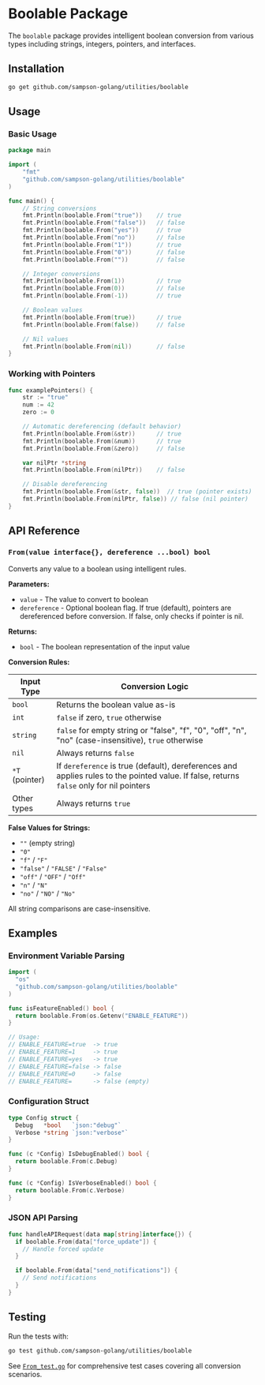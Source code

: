 # Boolable Package

The `boolable` package provides intelligent boolean conversion from various types including strings, integers, pointers, and interfaces.

## Installation

```bash
go get github.com/sampson-golang/utilities/boolable
```

## Usage

### Basic Usage

```go
package main

import (
    "fmt"
    "github.com/sampson-golang/utilities/boolable"
)

func main() {
    // String conversions
    fmt.Println(boolable.From("true"))    // true
    fmt.Println(boolable.From("false"))   // false
    fmt.Println(boolable.From("yes"))     // true
    fmt.Println(boolable.From("no"))      // false
    fmt.Println(boolable.From("1"))       // true
    fmt.Println(boolable.From("0"))       // false
    fmt.Println(boolable.From(""))        // false

    // Integer conversions
    fmt.Println(boolable.From(1))         // true
    fmt.Println(boolable.From(0))         // false
    fmt.Println(boolable.From(-1))        // true

    // Boolean values
    fmt.Println(boolable.From(true))      // true
    fmt.Println(boolable.From(false))     // false

    // Nil values
    fmt.Println(boolable.From(nil))       // false
}
```

### Working with Pointers

```go
func examplePointers() {
    str := "true"
    num := 42
    zero := 0

    // Automatic dereferencing (default behavior)
    fmt.Println(boolable.From(&str))      // true
    fmt.Println(boolable.From(&num))      // true
    fmt.Println(boolable.From(&zero))     // false

    var nilPtr *string
    fmt.Println(boolable.From(nilPtr))    // false

    // Disable dereferencing
    fmt.Println(boolable.From(&str, false))  // true (pointer exists)
    fmt.Println(boolable.From(nilPtr, false)) // false (nil pointer)
}
```

## API Reference

### `From(value interface{}, dereference ...bool) bool`

Converts any value to a boolean using intelligent rules.

**Parameters:**
- `value` - The value to convert to boolean
- `dereference` - Optional boolean flag. If true (default), pointers are dereferenced before conversion. If false, only checks if pointer is nil.

**Returns:**
- `bool` - The boolean representation of the input value

**Conversion Rules:**

| Input Type | Conversion Logic |
|------------|------------------|
| `bool` | Returns the boolean value as-is |
| `int` | `false` if zero, `true` otherwise |
| `string` | `false` for empty string or "false", "f", "0", "off", "n", "no" (case-insensitive), `true` otherwise |
| `nil` | Always returns `false` |
| `*T` (pointer) | If `dereference` is true (default), dereferences and applies rules to the pointed value. If false, returns `false` only for nil pointers |
| Other types | Always returns `true` |

**False Values for Strings:**
- `""` (empty string)
- `"0"`
- `"f"` / `"F"`
- `"false"` / `"FALSE"` / `"False"`
- `"off"` / `"OFF"` / `"Off"`
- `"n"` / `"N"`
- `"no"` / `"NO"` / `"No"`

All string comparisons are case-insensitive.

## Examples

### Environment Variable Parsing

```go
import (
  "os"
  "github.com/sampson-golang/utilities/boolable"
)

func isFeatureEnabled() bool {
  return boolable.From(os.Getenv("ENABLE_FEATURE"))
}

// Usage:
// ENABLE_FEATURE=true  -> true
// ENABLE_FEATURE=1     -> true
// ENABLE_FEATURE=yes   -> true
// ENABLE_FEATURE=false -> false
// ENABLE_FEATURE=0     -> false
// ENABLE_FEATURE=      -> false (empty)
```

### Configuration Struct

```go
type Config struct {
  Debug   *bool   `json:"debug"`
  Verbose *string `json:"verbose"`
}

func (c *Config) IsDebugEnabled() bool {
  return boolable.From(c.Debug)
}

func (c *Config) IsVerboseEnabled() bool {
  return boolable.From(c.Verbose)
}
```

### JSON API Parsing

```go
func handleAPIRequest(data map[string]interface{}) {
  if boolable.From(data["force_update"]) {
    // Handle forced update
  }

  if boolable.From(data["send_notifications"]) {
    // Send notifications
  }
}
```

## Testing

Run the tests with:

```bash
go test github.com/sampson-golang/utilities/boolable
```

See [`From_test.go`](./From_test.go) for comprehensive test cases covering all conversion scenarios.
